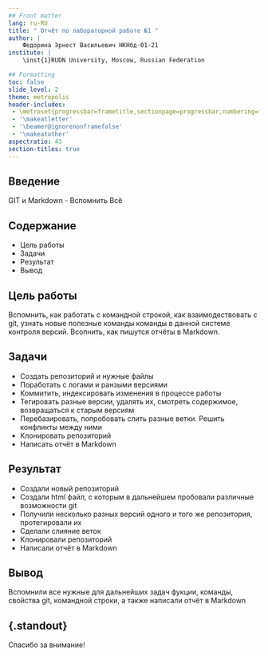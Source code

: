 ```yaml
---
## Front matter
lang: ru-RU
title: " Отчёт по лабораторной работе №1 "
author: |
	Федорина Эрнест Васильевич НКНбд-01-21
institute: |
	\inst{1}RUDN University, Moscow, Russian Federation

## Formatting
toc: false
slide_level: 2
theme: metropolis
header-includes: 
 - \metroset{progressbar=frametitle,sectionpage=progressbar,numbering=fraction}
 - '\makeatletter'
 - '\beamer@ignorenonframefalse'
 - '\makeatother'
aspectratio: 43
section-titles: true
---
```


## Введение
GIT и Markdown - Вспомнить Всё

## Содержание

- Цель работы
- Задачи
- Результат
- Вывод

## Цель работы

Вспомнить, как работать с командной строкой, как взаимодествовать с git, узнать новые  полезные команды команды в данной системе контроля версий. Всопнить, как пишутся отчёты в Markdown.

## Задачи

- Создать репозиторий и нужные файлы
- Поработать с логами и ранзыми версиями
- Коммитить, индексировать изменения в процессе работы
- Тегировать разные версии, удалять их, смотреть содержимое, возвращаться к старым версиям
- Перебазировать, попробовать слить разные ветки. Решить конфликты между ними
- Клонировать репозиторий
- Написать отчёт в Markdown


## Результат

- Создали новый репозиторий
- Создали html файл, с которым в дальнейшем пробовали различные возможности git
- Получили несколько разных версий одного и того же репозитория, протегировали их
- Сделали слияние веток
- Клонировали репозиторий
- Написали отчёт в Markdown


## Вывод

Вспомнили все нужные для дальнейших задач фукции, команды, свойства git, командной строки, а также написали отчёт в Markdown

## {.standout}

Спасибо за внимание!